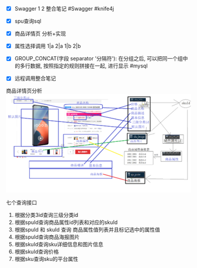 - [x] Swagger 1 2 整合笔记 #Swagger #knife4j
- [x] spu查询sql
- [x] 商品详情页 分析+实现
- [x] 属性选择调用 1|a 2|a 1|b 2|b
- [x] GROUP_CONCAT(字段 separator '分隔符'): 在分组之后, 可以把同一个组中的多行数据, 按照指定的规则拼接在一起, 进行显示 #mysql
- [x] 远程调用整合笔记


商品详情页分析
![](image/商品详情页数据分析.png)

七个查询接口
1. 根据分类3id查询三级分类id
2. 根据spuId查询商品属性id列表和对应的skuId
3. 根据spuId 和 skuId 查询 商品属性值列表并且标记选中的属性值
4. 根据spuId查询商品海报图片
5. 根据skuId查询sku详细信息和图片信息
6. 根据skuId查询价格
7. 根据sku查询sku的平台属性